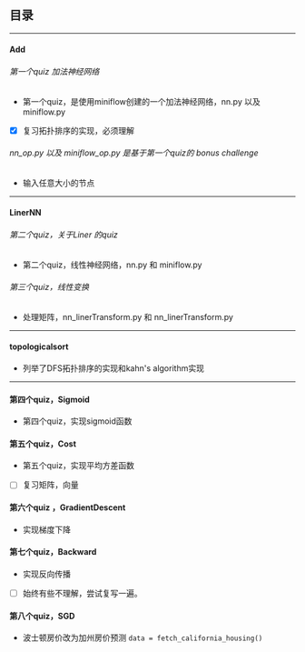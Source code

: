 ## 目录

---

#### Add

###### 第一个quiz 加法神经网络

- 第一个quiz，是使用miniflow创建的一个加法神经网络，nn.py 以及 miniflow.py

- [x] 复习拓扑排序的实现，必须理解

###### nn_op.py 以及  miniflow_op.py 是基于第一个quiz的 bonus challenge

- 输入任意大小的节点

---

#### LinerNN

###### 第二个quiz，关于Liner 的quiz

- 第二个quiz，线性神经网络，nn.py  和 miniflow.py

###### 第三个quiz，线性变换

- 处理矩阵，nn_linerTransform.py 和 nn_linerTransform.py

---

#### topologicalsort

- 列举了DFS拓扑排序的实现和kahn's algorithm实现

---

#### 第四个quiz，Sigmoid

- 第四个quiz，实现sigmoid函数

#### 第五个quiz，Cost

- 第五个quiz，实现平均方差函数

- [ ] 复习矩阵，向量

#### 第六个quiz ，GradientDescent

- 实现梯度下降

#### 第七个quiz，Backward

- 实现反向传播

- [ ] 始终有些不理解，尝试复写一遍。

#### 第八个quiz，SGD

- 波士顿房价改为加州房价预测 `data = fetch_california_housing()`